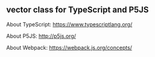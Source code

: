 vector class for TypeScript and P5JS
--


About TypeScript: https://www.typescriptlang.org/

About P5JS: http://p5js.org/

About Webpack: https://webpack.js.org/concepts/

